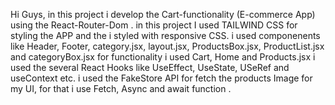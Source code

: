 Hi Guys, in this project i develop the Cart-functionality (E-commerce App) using the React-Router-Dom .
in this project I used TAILWIND CSS for styling the APP and the i styled with responsive CSS.
  i used componenents like Header, Footer, category.jsx, layout.jsx, ProductsBox.jsx, ProductList.jsx and categoryBox.jsx
  for functionality i used Cart, Home and Products.jsx
  i used the several React Hooks like UseEffect, UseState, USeRef and useContext etc. 
  i used the FakeStore API for fetch the products Image for my UI, for that i use Fetch, Async and await function .  
